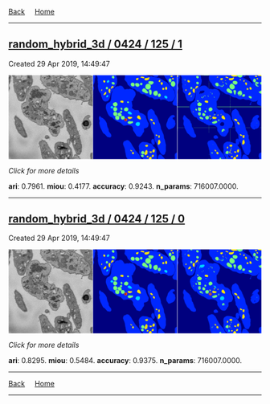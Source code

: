 
[Back](..)&nbsp;&nbsp;&nbsp;&nbsp;&nbsp;[Home](https://leapmanlab.github.io/snapshots)

---

<div class="summary"><a href="1"><h2>random_hybrid_3d / 0424 / 125 / 1</h2></a><p>Created 29 Apr 2019, 14:49:47
</p><a href="1"><img src="1/media/summary.png" align="center"></a><p>
<i>Click for more details</i>
</p></div>

**ari**: 0.7961. **miou**: 0.4177. **accuracy**: 0.9243. **n_params**: 716007.0000. 

---

<div class="summary"><a href="0"><h2>random_hybrid_3d / 0424 / 125 / 0</h2></a><p>Created 29 Apr 2019, 14:49:47
</p><a href="0"><img src="0/media/summary.png" align="center"></a><p>
<i>Click for more details</i>
</p></div>

**ari**: 0.8295. **miou**: 0.5484. **accuracy**: 0.9375. **n_params**: 716007.0000. 

---

[Back](..)&nbsp;&nbsp;&nbsp;&nbsp;&nbsp;[Home](https://leapmanlab.github.io/snapshots)

---